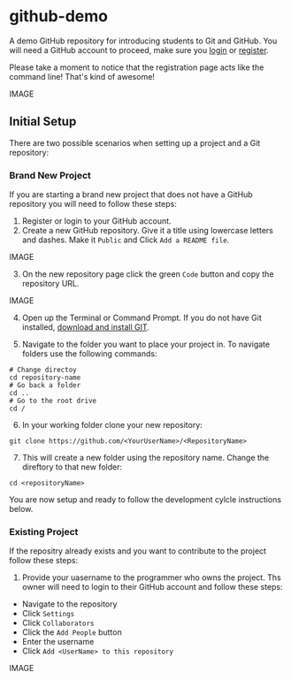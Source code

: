 # github-demo

A demo GitHub repository for introducing students to Git and GitHub. You will need a GitHub account to proceed, make sure you [login](https://github.com/login) or [register](https://github.com/signup). 

Please take a moment to notice that the registration page acts like the command line! That's kind of awesome!

IMAGE

## Initial Setup

There are two possible scenarios when setting up a project and a Git repository:

### Brand New Project

If you are starting a brand new project that does not have a GitHub repository you will need to follow these steps:

1. Register or login to your GitHub account.
2. Create a new GitHub repository. Give it a title using lowercase letters and dashes. Make it ```Public``` and Click ```Add a README file```.

IMAGE

3. On the new repository page click the green ```Code``` button and copy the repository URL.

IMAGE

4. Open up the Terminal or Command Prompt. If you do not have Git installed, [download and install GIT](https://git-scm.com/book/en/v2/Getting-Started-Installing-Git).

5. Navigate to the folder you want to place your project in. To navigate folders use the following commands:

```
# Change directoy
cd repository-name
# Go back a folder
cd ..
# Go to the root drive
cd /
```

6. In your working folder clone your new repository:

```
git clone https://github.com/<YourUserName>/<RepositoryName>
```

7. This will create a new folder using the repository name. Change the direftory to that new folder:

```
cd <repositoryName>
```

You are now setup and ready to follow the development cylcle instructions below.

### Existing Project

If the repositry already exists and you want to contribute to the project follow these steps:

1. Provide your uasername to the programmer who owns the project. Ths owner will need to login to their GitHub account and follow these steps:

 - Navigate to the repository
 - Click ```Settings```
 - Click ```Collaborators```
 - Click the ```Add People``` button
 - Enter the username
 - Click ```Add <UserName> to this repository```

IMAGE
